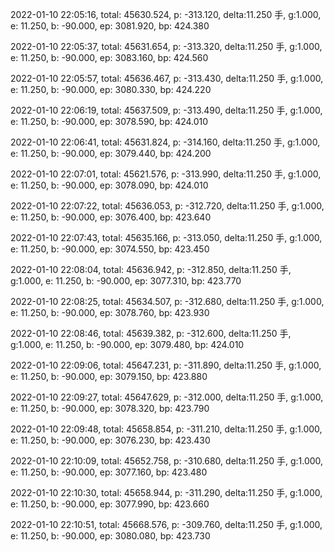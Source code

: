 2022-01-10 22:05:16, total: 45630.524, p: -313.120, delta:11.250 手, g:1.000, e: 11.250, b: -90.000, ep: 3081.920, bp: 424.380

2022-01-10 22:05:37, total: 45631.654, p: -313.320, delta:11.250 手, g:1.000, e: 11.250, b: -90.000, ep: 3083.160, bp: 424.560

2022-01-10 22:05:57, total: 45636.467, p: -313.430, delta:11.250 手, g:1.000, e: 11.250, b: -90.000, ep: 3080.330, bp: 424.220

2022-01-10 22:06:19, total: 45637.509, p: -313.490, delta:11.250 手, g:1.000, e: 11.250, b: -90.000, ep: 3078.590, bp: 424.010

2022-01-10 22:06:41, total: 45631.824, p: -314.160, delta:11.250 手, g:1.000, e: 11.250, b: -90.000, ep: 3079.440, bp: 424.200

2022-01-10 22:07:01, total: 45621.576, p: -313.990, delta:11.250 手, g:1.000, e: 11.250, b: -90.000, ep: 3078.090, bp: 424.010

2022-01-10 22:07:22, total: 45636.053, p: -312.720, delta:11.250 手, g:1.000, e: 11.250, b: -90.000, ep: 3076.400, bp: 423.640

2022-01-10 22:07:43, total: 45635.166, p: -313.050, delta:11.250 手, g:1.000, e: 11.250, b: -90.000, ep: 3074.550, bp: 423.450

2022-01-10 22:08:04, total: 45636.942, p: -312.850, delta:11.250 手, g:1.000, e: 11.250, b: -90.000, ep: 3077.310, bp: 423.770

2022-01-10 22:08:25, total: 45634.507, p: -312.680, delta:11.250 手, g:1.000, e: 11.250, b: -90.000, ep: 3078.760, bp: 423.930

2022-01-10 22:08:46, total: 45639.382, p: -312.600, delta:11.250 手, g:1.000, e: 11.250, b: -90.000, ep: 3079.480, bp: 424.010

2022-01-10 22:09:06, total: 45647.231, p: -311.890, delta:11.250 手, g:1.000, e: 11.250, b: -90.000, ep: 3079.150, bp: 423.880

2022-01-10 22:09:27, total: 45647.629, p: -312.000, delta:11.250 手, g:1.000, e: 11.250, b: -90.000, ep: 3078.320, bp: 423.790

2022-01-10 22:09:48, total: 45658.854, p: -311.210, delta:11.250 手, g:1.000, e: 11.250, b: -90.000, ep: 3076.230, bp: 423.430

2022-01-10 22:10:09, total: 45652.758, p: -310.680, delta:11.250 手, g:1.000, e: 11.250, b: -90.000, ep: 3077.160, bp: 423.480

2022-01-10 22:10:30, total: 45658.944, p: -311.290, delta:11.250 手, g:1.000, e: 11.250, b: -90.000, ep: 3077.990, bp: 423.660

2022-01-10 22:10:51, total: 45668.576, p: -309.760, delta:11.250 手, g:1.000, e: 11.250, b: -90.000, ep: 3080.080, bp: 423.730